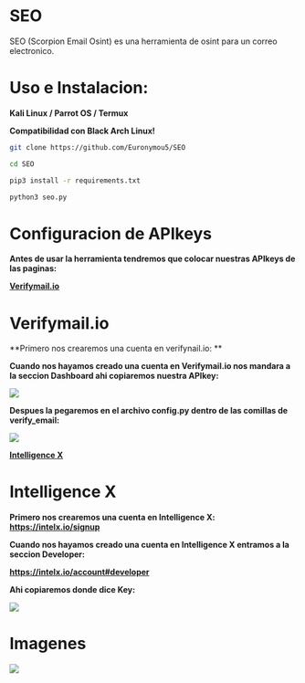 # SEO
SEO (Scorpion Email Osint) es una herramienta de osint para un correo electronico.

# Uso e Instalacion:
**Kali Linux / Parrot OS / Termux**

**Compatibilidad con Black Arch Linux!**
```bash
git clone https://github.com/Euronymou5/SEO
```
```bash
cd SEO
```
```bash
pip3 install -r requirements.txt
```
```bash
python3 seo.py
```

# Configuracion de APIkeys
**Antes de usar la herramienta tendremos que colocar nuestras APIkeys de las paginas:**


**[Verifymail.io](https://verifymail.io/)**

# Verifymail.io

**Primero nos crearemos una cuenta en verifynail.io: **

**Cuando nos hayamos creado una cuenta en Verifymail.io nos mandara a la seccion Dashboard ahi copiaremos nuestra APIkey:**

<img src="https://media.discordapp.net/attachments/995599976463859713/1007864227010195526/unknown.png?width=327&height=88">

**Despues la pegaremos en el archivo config.py dentro de las comillas de verify_email:**

<img src="https://media.discordapp.net/attachments/995599976463859713/1007865575176949870/unknown.png?width=227&height=43">

**[Intelligence X](https://intelx.io/)**

# Intelligence X

**Primero nos crearemos una cuenta en Intelligence X: https://intelx.io/signup**

**Cuando nos hayamos creado una cuenta en Intelligence X entramos a la seccion Developer:**

**https://intelx.io/account#developer**

**Ahi copiaremos donde dice Key:**

<img src="https://media.discordapp.net/attachments/995599976463859713/1007855445249101945/unknown.png?width=332&height=74">

# Imagenes
<img src="https://media.discordapp.net/attachments/995599976463859713/1007571938736082985/unknown.png?width=395&height=365">
